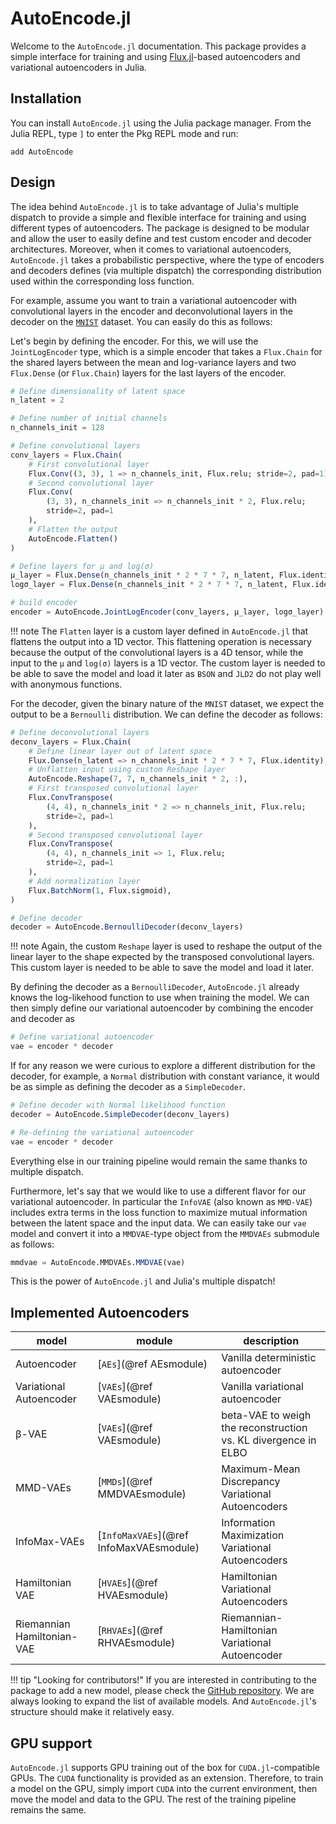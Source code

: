 # AutoEncode.jl

Welcome to the `AutoEncode.jl` documentation. This package provides a simple
interface for training and using [Flux.jl](https://fluxml.ai)-based autoencoders
and variational autoencoders in Julia.

## Installation

You can install `AutoEncode.jl` using the Julia package manager. From the Julia
REPL, type `]` to enter the Pkg REPL mode and run:

```julia-repl
add AutoEncode
```

## Design

The idea behind `AutoEncode.jl` is to take advantage of Julia's multiple
dispatch to provide a simple and flexible interface for training and using
different types of autoencoders. The package is designed to be modular and allow
the user to easily define and test custom encoder and decoder architectures.
Moreover, when it comes to variational autoencoders, `AutoEncode.jl` takes a
probabilistic perspective, where the type of encoders and decoders defines (via
multiple dispatch) the corresponding distribution used within the corresponding
loss function.

For example, assume you want to train a variational autoencoder with
convolutional layers in the encoder and deconvolutional layers in the decoder on
the [`MNIST`](https://en.wikipedia.org/wiki/MNIST_database) dataset. You can
easily do this as follows:

Let's begin by defining the encoder. For this, we will use the `JointLogEncoder`
type, which is a simple encoder that takes a `Flux.Chain` for the shared layers
between the mean and log-variance layers and two `Flux.Dense` (or `Flux.Chain`)
layers for the last layers of the encoder.

```julia
# Define dimensionality of latent space
n_latent = 2

# Define number of initial channels
n_channels_init = 128

# Define convolutional layers
conv_layers = Flux.Chain(
    # First convolutional layer
    Flux.Conv((3, 3), 1 => n_channels_init, Flux.relu; stride=2, pad=1),
    # Second convolutional layer
    Flux.Conv(
        (3, 3), n_channels_init => n_channels_init * 2, Flux.relu;
        stride=2, pad=1
    ),
    # Flatten the output
    AutoEncode.Flatten()
)

# Define layers for µ and log(σ)
µ_layer = Flux.Dense(n_channels_init * 2 * 7 * 7, n_latent, Flux.identity)
logσ_layer = Flux.Dense(n_channels_init * 2 * 7 * 7, n_latent, Flux.identity)

# build encoder
encoder = AutoEncode.JointLogEncoder(conv_layers, µ_layer, logσ_layer)
```

!!! note
    The `Flatten` layer is a custom layer defined in `AutoEncode.jl` that
    flattens the output into a 1D vector. This flattening operation is necessary
    because the output of the convolutional layers is a 4D tensor, while the
    input to the `µ` and `log(σ)` layers is a 1D vector. The custom layer is 
    needed to be able to save the model and load it later as `BSON` and `JLD2`
    do not play well with anonymous functions.

For the decoder, given the binary nature of the `MNIST` dataset, we expect the
output to be a `Bernoulli` distribution. We can define the decoder as follows:

```julia
# Define deconvolutional layers
deconv_layers = Flux.Chain(
    # Define linear layer out of latent space
    Flux.Dense(n_latent => n_channels_init * 2 * 7 * 7, Flux.identity),
    # Unflatten input using custom Reshape layer
    AutoEncode.Reshape(7, 7, n_channels_init * 2, :),
    # First transposed convolutional layer
    Flux.ConvTranspose(
        (4, 4), n_channels_init * 2 => n_channels_init, Flux.relu;
        stride=2, pad=1
    ),
    # Second transposed convolutional layer
    Flux.ConvTranspose(
        (4, 4), n_channels_init => 1, Flux.relu;
        stride=2, pad=1
    ),
    # Add normalization layer
    Flux.BatchNorm(1, Flux.sigmoid),
)

# Define decoder
decoder = AutoEncode.BernoulliDecoder(deconv_layers)
```

!!! note
    Again, the custom `Reshape` layer is used to reshape the output of the
    linear layer to the shape expected by the transposed convolutional layers.
    This custom layer is needed to be able to save the model and load it later.

By defining the decoder as a `BernoulliDecoder`, `AutoEncode.jl` already knows
the log-likehood function to use when training the model. We can then simply
define our variational autoencoder by combining the encoder and decoder as

```julia
# Define variational autoencoder
vae = encoder * decoder
```

If for any reason we were curious to explore a different distribution for the
decoder, for example, a `Normal` distribution with constant variance, it would
be as simple as defining the decoder as a `SimpleDecoder`.

```julia
# Define decoder with Normal likelihood function
decoder = AutoEncode.SimpleDecoder(deconv_layers)

# Re-defining the variational autoencoder
vae = encoder * decoder
```

Everything else in our training pipeline would remain the same thanks to
multiple dispatch.

Furthermore, let's say that we would like to use a different flavor for our
variational autoencoder. In particular the `InfoVAE` (also known as `MMD-VAE`)
includes extra terms in the loss function to maximize mutual information between
the latent space and the input data. We can easily take our `vae` model and
convert it into a `MMDVAE`-type object from the `MMDVAEs` submodule as follows:

```julia
mmdvae = AutoEncode.MMDVAEs.MMDVAE(vae)
```

This is the power of `AutoEncode.jl` and Julia's multiple dispatch!

## Implemented Autoencoders

| model                      | module                                  | description                                                    |
| -------------------------- | --------------------------------------- | -------------------------------------------------------------- |
| Autoencoder                | [`AEs`](@ref AEsmodule)                 | Vanilla deterministic autoencoder                              |
| Variational Autoencoder    | [`VAEs`](@ref VAEsmodule)               | Vanilla variational autoencoder                                |
| β-VAE                      | [`VAEs`](@ref VAEsmodule)               | beta-VAE to weigh the reconstruction vs. KL divergence in ELBO |
| MMD-VAEs                   | [`MMDs`](@ref MMDVAEsmodule)            | Maximum-Mean Discrepancy Variational Autoencoders              |
| InfoMax-VAEs               | [`InfoMaxVAEs`](@ref InfoMaxVAEsmodule) | Information Maximization Variational Autoencoders              |
| Hamiltonian VAE            | [`HVAEs`](@ref HVAEsmodule)             | Hamiltonian Variational Autoencoders                           |
| Riemannian Hamiltonian-VAE | [`RHVAEs`](@ref RHVAEsmodule)           | Riemannian-Hamiltonian Variational Autoencoder                 |

!!! tip "Looking for contributors!" 
    If you are interested in contributing to the package to add a new model,
    please check the [GitHub
    repository](https://github.com/mrazomej/AutoEncode.jl). We are always 
    looking to expand the list of available models. And `AutoEncode.jl`'s 
    structure should make it relatively easy.

## GPU support

`AutoEncode.jl` supports GPU training out of the box for `CUDA.jl`-compatible
GPUs. The `CUDA` functionality is provided as an extension. Therefore, to train
a model on the GPU, simply import `CUDA` into the current environment, then move
the model and data to the GPU. The rest of the training pipeline remains the
same.